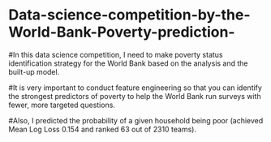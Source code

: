 # Data-science-competition-by-the-World-Bank-Poverty-prediction-

#In this data science competition, I need to make poverty status identification strategy for the World Bank based on the analysis and the built-up model.

#It is very important to conduct feature engineering so that you can identify the strongest predictors of poverty to help the World Bank run surveys with fewer, more targeted questions.

#Also, I predicted the probability of a given household being poor (achieved Mean Log Loss 0.154 and ranked 63 out of 2310 teams).
